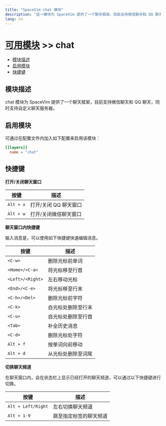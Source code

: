 ```yaml
---
title: "SpaceVim chat 模块"
description: "这一模块为 SpaceVim 提供了一个聊天框架，目前支持微信聊天和 QQ 聊天，同时支持自定义聊天服务器。"
lang: cn
---
```


# [可用模块](../) >> chat

<!-- vim-markdown-toc GFM -->

- [模块描述](#模块描述)
- [启用模块](#启用模块)
- [快捷键](#快捷键)

<!-- vim-markdown-toc -->

## 模块描述

chat 模块为 SpaceVim 提供了一个聊天框架，目前支持微信聊天和 QQ 聊天，同时支持自定义聊天服务器。

## 启用模块

可通过在配置文件内加入如下配置来启用该模块：

```toml
[[layers]]
  name = "chat"
```

## 快捷键

**打开/关闭聊天窗口**

| 按键      | 描述                  |
| --------- | --------------------- |
| `Alt + x` | 打开/关闭 QQ 聊天窗口 |
| `Alt + w` | 打开/关闭微信聊天窗口 |

**聊天窗口内快捷键**

输入消息是，可以使用如下快捷键快速编辑消息。

| 按键             | 描述               |
| ---------------- | ------------------ |
| `<C-w>`          | 删除光标前单词     |
| `<Home>/<C-a>`   | 将光标移至行首     |
| `<Left>/<Right>` | 左右移动光标       |
| `<End>/<C-e>`    | 将光标移至行末     |
| `<C-h>/<Del>`    | 删除光标前字符     |
| `<C-k>`          | 自光标处删除至行末 |
| `<C-u>`          | 自光标处删除至行首 |
| `<Tab>`          | 补全历史消息       |
| `<C-d>`          | 删除光标处字符     |
| `Alt + f`        | 按单词向前移动     |
| `Alt + d`        | 从光标处删除至词尾 |

**切换聊天频道**

在聊天窗口内，会在状态栏上显示已经打开的聊天频道，可以通过以下快捷键进行切换。

| 按键               | 描述                   |
| ------------------ | ---------------------- |
| `Alt + Left/Right` | 左右切换聊天频道       |
| `Alt + 1-9`        | 跳至指定标签的聊天频道 |
